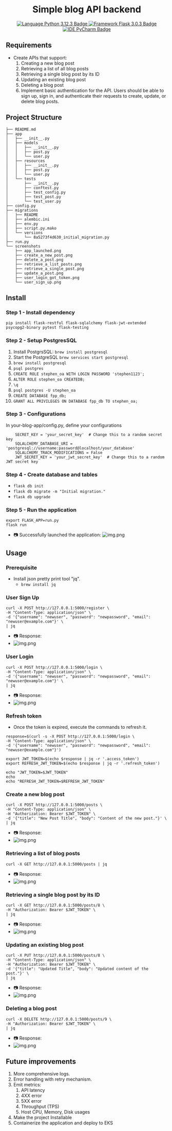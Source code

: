 <h1 align = 'center'> Simple blog API backend</h1>

<p align="center">
  <a href="https://flask.palletsprojects.com/en/3.0.x/">
    <img src="https://img.shields.io/badge/Language-Python_3.12.2-blue?style=for-the-badge&logo=Python" alt="Language Python 3.12.3 Badge">
  </a>
  <a href="https://flask.palletsprojects.com/en/3.0.x/">
    <img src="https://img.shields.io/badge/Framework-Flask_3.0.3-blue?style=for-the-badge&logo=Flask" alt="Framework Flask 3.0.3 Badge">
  </a>
  <a href="https://www.jetbrains.com/pycharm/" title="PyCharm">
    <img src="https://img.shields.io/badge/IDE-PyCharm-red?style=for-the-badge&logo=pycharm" alt="IDE PyCharm Badge">
  </a>
</p>

## Requirements
* Create APIs that support:
  1. Creating a new blog post 
  2. Retrieving a list of all blog posts 
  3. Retrieving a single blog post by its ID 
  4. Updating an existing blog post 
  5. Deleting a blog post 
  6. Implement basic authentication for the API. Users should be able to sign up, sign in, and authenticate their requests to create, update, or delete blog posts.

## Project Structure
```
├── README.md
├── app
│   ├── __init__.py
│   ├── models
│   │   ├── __init__.py
│   │   ├── post.py
│   │   └── user.py
│   ├── resources
│   │   ├── __init__.py
│   │   ├── post.py
│   │   └── user.py
│   └── tests
│       ├── __init__.py
│       ├── conftest.py
│       ├── test_config.py
│       ├── test_post.py
│       └── test_user.py
├── config.py
├── migrations
│   ├── README
│   ├── alembic.ini
│   ├── env.py
│   ├── script.py.mako
│   └── versions
│       └── 8a5273f4d630_initial_migration.py
├── run.py
└── screenshots
    ├── app_launched.png
    ├── create_a_new_post.png
    ├── delete_a_post.png
    ├── retrieve_a_list_posts.png
    ├── retrieve_a_single_post.png
    ├── update_a_post.png
    ├── user_login_got_token.png
    └── user_sign_up.png
```

## Install
### Step 1 - Install dependency
`pip install flask-restful flask-sqlalchemy flask-jwt-extended psycopg2-binary pytest flask-testing`

### Step 2 - Setup PostgresSQL
1. Install PostgrsSQL: `brew install postgresql`
2. Start the PostgreSQL `brew services start postgresql`
3. `brew install postgresql`
4. `psql postgres`
5. `CREATE ROLE stephen_oa WITH LOGIN PASSWORD 'stephen1123';`
6. `ALTER ROLE stephen_oa CREATEDB;`
7. `\q`
8. `psql postgres -U stephen_oa`
9. `CREATE DATABASE fpp_db;`
10. `GRANT ALL PRIVILEGES ON DATABASE fpp_db TO stephen_oa;`

### Step 3 - Configurations
In your-blog-app/config.py, define your configurations
```
    SECRET_KEY = 'your_secret_key'  # Change this to a random secret key
    SQLALCHEMY_DATABASE_URI = 'postgresql://username:password@localhost/your_database'
    SQLALCHEMY_TRACK_MODIFICATIONS = False
    JWT_SECRET_KEY = 'your_jwt_secret_key'  # Change this to a random JWT secret key
```
### Step 4 - Create database and tables
  * `flask db init`
  * `flask db migrate -m "Initial migration."`
  * `flask db upgrade`

### Step 5 - Run the application
```shell
export FLASK_APP=run.py
flask run
```
* 📷 Successfully launched the application:
![img.png](screenshots/app_launched.png)

## Usage

### Prerequisite
* Install json pretty print tool "jq".
  * `brew install jq`

### User Sign Up
```shell
curl -X POST http://127.0.0.1:5000/register \
-H "Content-Type: application/json" \
-d '{"username": "newuser", "password": "newpassword", "email": "newuser@example.com"}' \
| jq
```
* 📷 Response:
* ![img.png](screenshots/user_sign_up.png)

### User Login
```shell
curl -X POST http://127.0.0.1:5000/login \
-H "Content-Type: application/json" \
-d '{"username": "newuser", "password": "newpassword", "email": "newuser@example.com"}' \
| jq
```
* 📷 Response:
* ![img.png](screenshots/user_login_got_token.png)

### Refresh token
* Once the token is expired, execute the commands to refresh it.
```shell
response=$(curl -s -X POST http://127.0.0.1:5000/login \
-H "Content-Type: application/json" \
-d '{"username": "newuser", "password": "newpassword", "email": "newuser@example.com"}')

export JWT_TOKEN=$(echo $response | jq -r '.access_token')
export REFRESH_JWT_TOKEN=$(echo $response | jq -r '.refresh_token')

echo "JWT_TOKEN=$JWT_TOKEN"
echo
echo "REFRESH_JWT_TOKEN=$REFRESH_JWT_TOKEN"
```

### Create a new blog post
```shell
curl -X POST http://127.0.0.1:5000/posts \
-H "Content-Type: application/json" \
-H "Authorization: Bearer $JWT_TOKEN" \
-d '{"title": "New Post Title", "body": "Content of the new post."}' \
| jq
```
* 📷 Response:
* ![img.png](screenshots/create_a_new_post.png)

### Retrieving a list of blog posts
```shell
curl -X GET http://127.0.0.1:5000/posts | jq
```
* 📷 Response:
* ![img.png](screenshots/retrieve_a_list_posts.png)

### Retrieving a single blog post by its ID
```shell
curl -X GET http://127.0.0.1:5000/posts/8 \
-H "Authorization: Bearer $JWT_TOKEN" \
| jq
```
* 📷 Response:
* ![img.png](screenshots/retrieve_a_single_post.png)

### Updating an existing blog post
```shell
curl -X PUT http://127.0.0.1:5000/posts/8 \
-H "Content-Type: application/json" \
-H "Authorization: Bearer $JWT_TOKEN" \
-d '{"title": "Updated Title", "body": "Updated content of the post."}' \
| jq
```
* 📷 Response:
* ![img.png](screenshots/update_a_post.png)

### Deleting a blog post
```shell
curl -X DELETE http://127.0.0.1:5000/posts/9 \
-H "Authorization: Bearer $JWT_TOKEN" \
| jq
```
* 📷 Response:
* ![img.png](screenshots/delete_a_post.png)

## Future improvements
1. More comprehensive logs.
1. Error handling with retry mechanism.
1. Emit metrics:
   1. API latency
   1. 4XX error
   1. 5XX error
   1. Throughput (TPS)
   1. Host CPU, Memory, Disk usages
1. Make the project Installable
1. Containerize the application and deploy to EKS